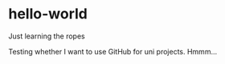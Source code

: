 # hello-world
Just learning the ropes

Testing whether I want to use GitHub for uni projects.
Hmmm...
